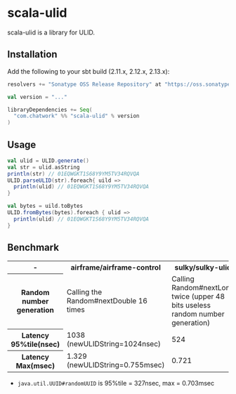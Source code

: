 # scala-ulid

scala-ulid is a library for ULID.

## Installation

Add the following to your sbt build (2.11.x, 2.12.x, 2.13.x):

```scala
resolvers += "Sonatype OSS Release Repository" at "https://oss.sonatype.org/content/repositories/releases/"

val version = "..."

libraryDependencies += Seq(
  "com.chatwork" %% "scala-ulid" % version
)
```

## Usage

```scala
val ulid = ULID.generate()
val str = ulid.asString
println(str) // 01EQWGKT1S68Y9YM5TV34RQVQA
ULID.parseULID(str).foreach{ uild =>
  println(ulid) // 01EQWGKT1S68Y9YM5TV34RQVQA
}

val bytes = uild.toBytes
ULID.fromBytes(bytes).foreach { ulid =>
  println(ulid) // 01EQWGKT1S68Y9YM5TV34RQVQA
}
```

## Benchmark

<table>
<tr>
  <th width="10%">-</th><th width="30%">airframe/airframe-control</th><th width="30%">sulky/sulky-ulid</th><th width="30%">chatwork/scala-ulid</th>
</tr>
<tr>
  <th>Random number generation</th><td>Calling the Random#nextDouble 16 times</td><td>Calling Random#nextLong twice (upper 48 bits useless random number generation)</td><td>Calling Random#nextBytes(10) only once</td>
</tr>
<tr>
  <th>Latency 95%tile(nsec)</th><td>1038<br/>(newULIDString=1024nsec)</td><td>524</td><td>460</td>
</tr>
<tr>
   <th>Latency Max(msec)</th><td>1.329<br/>(newULIDString=0.755msec)</td><td>0.721</td><td>0.790</td>
</tr>
</table>

- `java.util.UUID#randomUUID` is 95%tile = 327nsec, max = 0.703msec

